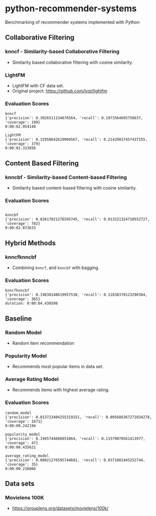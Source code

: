 # python-recommender-systems
Benchmarking of recommender systems implemented with Python

## Collaborative Filtering

### knncf - Similarity-based Collaborative Filtering

- Similarity based collaborative filtering with cosine similarity.

### LightFM

- LightFM with CF data set.
- Original project: https://github.com/lyst/lightfm

### Evaluation Scores

```
knncf
{'precision': 0.3026511134676564, 'recall': 0.1973564695756637, 'coverage': 199}
0:00:02.954148

LightFM
{'precision': 0.32958642629904567, 'recall': 0.21420817457437155, 'coverage': 379}
0:00:01.323856

```

## Content Based Filtering

### knncbf - Similarity-based Content-based Filtering

- Similarity based content-based filtering with cosine similarity.

### Evaluation Scores

 
```

knncbf
{'precision': 0.02617021276595745, 'recall': 0.013221324710552727, 'coverage': 782}
0:00:02.073633
```

## Hybrid Methods 

### knncfknncbf

- Combining `knncf`, and `knncbf` with bagging. 

### Evaluation Scores


```
knncfknncbf
{'precision': 0.19830148619957538, 'recall': 0.11838370123290384, 'coverage': 365}
duration: 0:00:04.430598

```

## Baseline

### Random Model

- Random item recommendation

### Popularity Model

- Recommends most popular items in data set.

### Average Rating Model

- Recommends items with highest average rating.

### Evaluation Scores


```
random_model
{'precision': 0.013723404255319151, 'recall': 0.005686367271034278, 'coverage': 1671}
0:00:00.242194

popularity_model
{'precision': 0.1945744680851064, 'recall': 0.11579070561413977, 'coverage': 47}
0:00:00.435621

average_rating_model
{'precision': 0.08021276595744681, 'recall': 0.0371801445252744, 'coverage': 35}
0:00:00.216066
```

## Data sets

### Movielens 100K

- https://grouplens.org/datasets/movielens/100k/